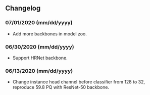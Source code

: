 ## Changelog

### 07/01/2020 (mm/dd/yyyy)
- Add more backbones in model zoo.

### 06/30/2020 (mm/dd/yyyy)
- Support HRNet backbone.

### 06/13/2020 (mm/dd/yyyy)
- Change instance head channel before classifier from 128 to 32, reproduce 59.8 PQ with ResNet-50 backbone.